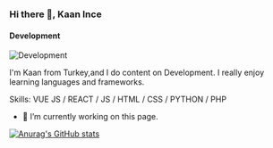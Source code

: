 ### Hi there 👋, Kaan Ince
#### Development
![Development](https://p4.wallpaperbetter.com/wallpaper/792/460/915/code-coding-programming-simple-background-wallpaper-preview.jpg)

I'm Kaan from Turkey,and I do content on Development. I really enjoy learning languages and frameworks.

Skills: VUE JS / REACT / JS / HTML / CSS / PYTHON / PHP

- 🔭 I’m currently working on this page. 



[![Anurag's GitHub stats](https://github-readme-stats.vercel.app/api?username=kaaniince)](https://github.com/anuraghazra/github-readme-stats)

